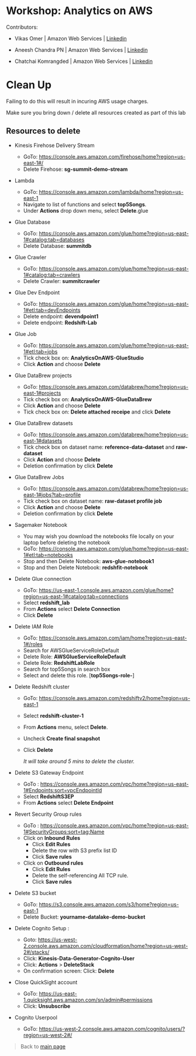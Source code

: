 # Workshop: Analytics on AWS

Contributors:

* Vikas Omer | Amazon Web Services | [Linkedin](https://www.linkedin.com/in/vikas-omer/)
* Aneesh Chandra PN | Amazon Web Services | [Linkedin](https://www.linkedin.com/in/aneesh-chandra-pn/)

* Chatchai Komrangded | Amazon Web Services | [Linkedin](https://www.linkedin.com/in/chatchaikomrangded/)


# Clean Up

Failing to do this will result in incuring AWS usage charges.

Make sure you bring down / delete all resources created as part of this lab

## Resources to delete
* Kinesis Firehose Delivery Stream
	* GoTo: https://console.aws.amazon.com/firehose/home?region=us-east-1#/
	* Delete Firehose:  **sg-summit-demo-stream**
	
* Lambda
	* GoTo: https://console.aws.amazon.com/lambda/home?region=us-east-1
	* Navigate to list of functions and select **top5Songs**.
	* Under **Actions** drop down menu, select **Delete**.glue
	
* Glue Database
	* GoTo: https://console.aws.amazon.com/glue/home?region=us-east-1#catalog:tab=databases
	* Delete Database: **summitdb**
	
* Glue Crawler
	* GoTo: https://console.aws.amazon.com/glue/home?region=us-east-1#catalog:tab=crawlers
	* Delete Crawler: **summitcrawler**
	
* Glue Dev Endpoint
	* GoTo: https://console.aws.amazon.com/glue/home?region=us-east-1#etl:tab=devEndpoints
	* Delete endpoint: **devendpoint1**
	* Delete endpoint: **Redshift-Lab**

* Glue Job
	* GoTo: https://console.aws.amazon.com/glue/home?region=us-east-1#etl:tab=jobs
	* Tick check box on: **AnalyticsOnAWS-GlueStudio**
	* Click **Action** and choose **Delete**

* Glue DataBrew projects
	* GoTo: https://console.aws.amazon.com/databrew/home?region=us-east-1#projects
    * Tick check box on: **AnalyticsOnAWS-GlueDataBrew**
	* Click **Action** and choose **Delete**
	* Tick check box on: **Delete attached receipe** and click **Delete**

* Glue DataBrew datasets
	* GoTo: https://console.aws.amazon.com/databrew/home?region=us-east-1#datasets
    * Tick check box on dataset name: **reference-data-dataset** and **raw-dataset**
	* Click **Action** and choose **Delete**
	* Deletion confirmation by click **Delete**

* Glue DataBrew Jobs
	* GoTo: https://console.aws.amazon.com/databrew/home?region=us-east-1#jobs?tab=profile
    * Tick check box on dataset name: **raw-dataset profile job**
	* Click **Action** and choose **Delete**
	* Deletion confirmation by click **Delete**	
	
* Sagemaker Notebook
	* You may wish you download the notebooks file locally on your laptop before deleting the notebook
	* GoTo: https://console.aws.amazon.com/glue/home?region=us-east-1#etl:tab=notebooks
	* Stop and then Delete Notebook: **aws-glue-notebook1**
	* Stop and then Delete Notebook: **redshfit-notebook**
	
* Delete Glue connection
	
	* GoTo: https://us-east-1.console.aws.amazon.com/glue/home?region=us-east-1#catalog:tab=connections
	* Select **redshift_lab**
	* From **Actions** select **Delete Connection**
	* Click **Delete**
	
* Delete IAM Role
	
	* GoTo: https://console.aws.amazon.com/iam/home?region=us-east-1#/roles
	* Search for AWSGlueServiceRoleDefault
	* Delete Role: **AWSGlueServiceRoleDefault**
	* Delete Role: **RedshiftLabRole**
	* Search for top5Songs in search box 
	* Select and delete this role. [**top5Songs-role-<id>**]
	
* Delete Redshift cluster

  * GoTo: https://console.aws.amazon.com/redshiftv2/home?region=us-east-1

  * Select **redshift-cluster-1**

  * From **Actions** menu, select **Delete**. 

  * Uncheck **Create final snapshot**

  * Click **Delete**

    *It will take around 5 mins to delete the cluster.*

* Delete S3 Gateway Endpoint

  * GoTo : https://console.aws.amazon.com/vpc/home?region=us-east-1#Endpoints:sort=vpcEndpointId
  * Select **RedshiftS3EP**
  * From **Actions** select **Delete Endpoint**

* Revert Security Group rules

  * GoTo : https://console.aws.amazon.com/vpc/home?region=us-east-1#SecurityGroups:sort=tag:Name
  * Click on **Inbound Rules**
    * Click **Edit Rules**
    * Delete the row with S3 prefix list ID
    * Click **Save rules**
  * Click on **Outbound rules**
    * Click **Edit Rules**
    * Delete the self-referencing All TCP rule. 
    *  Click **Save rules**

* Delete S3 bucket
	* GoTo: https://s3.console.aws.amazon.com/s3/home?region=us-east-1
	* Delete Bucket: **yourname-datalake-demo-bucket**
	
* Delete Cognito Setup :
	* Goto: https://us-west-2.console.aws.amazon.com/cloudformation/home?region=us-west-2#/stacks/
	* Click: **Kinesis-Data-Generator-Cognito-User**
	* Click: **Actions** > **DeleteStack**
	* On confirmation screen: Click: **Delete**
	
* Close QuickSight account
	* GoTo: https://us-east-1.quicksight.aws.amazon.com/sn/admin#permissions
	* Click: **Unsubscribe**
	
* Cognito Userpool
	
	* GoTo: https://us-west-2.console.aws.amazon.com/cognito/users/?region=us-west-2#/


> Back to [main page](../readme.md)